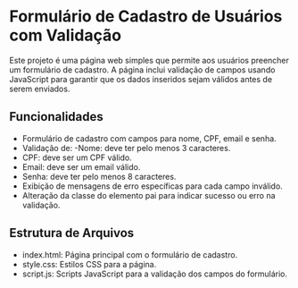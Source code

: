 # Formulário de Cadastro de Usuários com Validação
Este projeto é uma página web simples que permite aos usuários preencher um formulário de cadastro. A página inclui validação de campos usando JavaScript para garantir que os dados inseridos sejam válidos antes de serem enviados.

## Funcionalidades
- Formulário de cadastro com campos para nome, CPF, email e senha.
 - Validação de:
 -Nome: deve ter pelo menos 3 caracteres.
- CPF: deve ser um CPF válido.
- Email: deve ser um email válido.
- Senha: deve ter pelo menos 8 caracteres.
- Exibição de mensagens de erro específicas para cada campo inválido.
- Alteração da classe do elemento pai para indicar sucesso ou erro na validação.
## Estrutura de Arquivos
- index.html: Página principal com o formulário de cadastro.
- style.css: Estilos CSS para a página.
- script.js: Scripts JavaScript para a validação dos campos do formulário.
